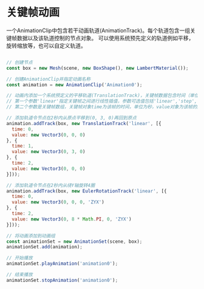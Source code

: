 # 关键帧动画

一个AnimationClip中包含若干动画轨道(AnimationTrack)。每个轨道包含一组关键帧数据以及该轨道控制的节点对象。
可以使用系统预先定义的轨道例如平移，旋转缩放等，也可以自定义轨道。

```javascript

// 创建节点
const box = new Mesh(scene, new BoxShape(), new LambertMaterial());

// 创建AnimationClip并指定动画名称
const animation = new AnimationClip('Animation0');

// 动画内添加一个系统预定义的平移轨道(TranslationTrack)，关键帧数据包含时间（单位为秒）和平移位置，指定该轨道控制节点box
// 第一个参数'linear'指定关键帧之间进行线性插值，参数可选值包括'linear','step','cubicspline'
// 第二个参数是关键帧数组，关键帧对象time为该帧的时间，单位为秒，value对象为该帧的数值

// 添加轨道令节点在2秒内从原点平移到(0, 3, 0)再回到原点
animation.addTrack(box, new TranslationTrack('linear', [{
  time: 0,
  value: new Vector3(0, 0, 0)  
}, {
  time: 1,
  value: new Vector3(0, 3, 0)
}, {
  time: 2,
  value: new Vector3(0, 0, 0)
}]));

// 添加轨道令节点在2秒内从绕Y轴旋转4圈
animation.addTrack(box, new EulerRotationTrack('linear', [{
  time: 0,
  value: new Vector3(0, 0, 0, 'ZYX')
}, {
  time: 2,
  value: new Vector3(0, 8 * Math.PI, 0, 'ZYX')
}]));

// 将动画添加到动画组
const animationSet = new AnimationSet(scene, box);
animationSet.add(animation);

// 开始播放
animationSet.playAnimation('animation0');

// 结束播放
animationSet.stopAnimation('animation0');

```

<div class="showcase" case="tut-25"></div>

